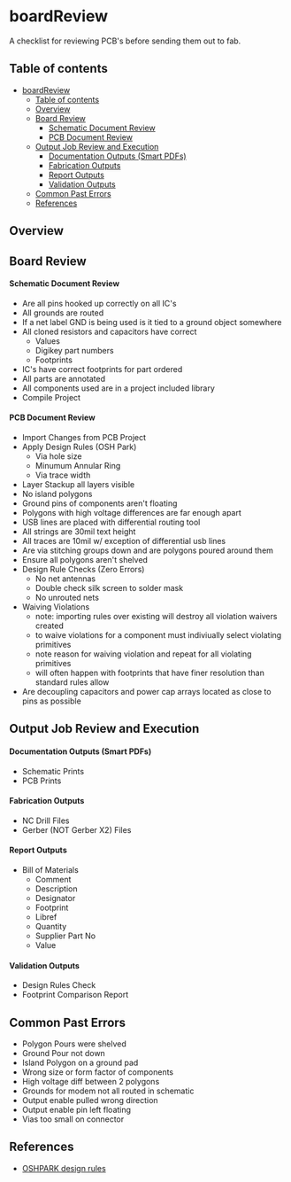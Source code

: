 # boardReview
A checklist for reviewing PCB's before sending them out to fab.
## Table of contents
- [boardReview](#boardreview)
  - [Table of contents](#table-of-contents)
  - [Overview](#overview)
  - [Board Review](#board-review)
      - [Schematic Document Review](#schematic-document-review)
      - [PCB Document Review](#pcb-document-review)
  - [Output Job Review and Execution](#output-job-review-and-execution)
      - [Documentation Outputs (Smart PDFs)](#documentation-outputs-smart-pdfs)
      - [Fabrication Outputs](#fabrication-outputs)
      - [Report Outputs](#report-outputs)
      - [Validation Outputs](#validation-outputs)
  - [Common Past Errors](#common-past-errors)
  - [References](#references)



## Overview

## Board Review
#### Schematic Document Review
 - Are all pins hooked up correctly on all IC's
 - All grounds are routed
 - If a net label GND is being used is it tied to a ground object somewhere
 - All cloned resistors and capacitors have correct
   - Values
   - Digikey part numbers
   - Footprints
 - IC's have correct footprints for part ordered
 - All parts are annotated
 - All components used are in a project included library
 - Compile Project

#### PCB Document Review
 - Import Changes from PCB Project
 - Apply Design Rules (OSH Park)
   - Via hole size
   - Minumum Annular Ring
   - Via trace width
 - Layer Stackup all layers visible
 - No island polygons
 - Ground pins of components aren't floating
 - Polygons with high voltage differences are far enough apart
 - USB lines are placed with differential routing tool
 - All strings are 30mil text height
 - All traces are 10mil w/ exception of differential usb lines
 - Are via stitching groups down and are polygons poured around them
 - Ensure all polygons aren't shelved
 - Design Rule Checks (Zero Errors)
   - No net antennas
   - Double check silk screen to solder mask
   - No unrouted nets
 - Waiving Violations
   - note: importing rules over existing will destroy all violation waivers created
   - to waive violations for a component must indiviually select violating primitives
   - note reason for waiving violation and repeat for all violating primitives
   - will often happen with footprints that have finer resolution than standard rules allow
 - Are decoupling capacitors and power cap arrays located as close to pins as possible



## Output Job Review and Execution
#### Documentation Outputs (Smart PDFs)
 - Schematic Prints
 - PCB Prints

#### Fabrication Outputs
 - NC Drill Files
 - Gerber (NOT Gerber X2) Files

#### Report Outputs
 - Bill of Materials
    - Comment
    - Description
    - Designator
    - Footprint
    - Libref
    - Quantity
    - Supplier Part No
    - Value

#### Validation Outputs
 - Design Rules Check
 - Footprint Comparison Report

## Common Past Errors
 - Polygon Pours were shelved
 - Ground Pour not down
 - Island Polygon on a ground pad
 - Wrong size or form factor of components
 - High voltage diff between 2 polygons
 - Grounds for modem not all routed in schematic
 - Output enable pulled wrong direction
 - Output enable pin left floating
 - Vias too small on connector



## References
 - [OSHPARK design rules](https://docs.oshpark.com/design-tools/altium-designer/)